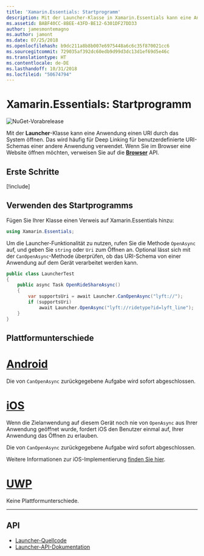 ```yaml
---
title: 'Xamarin.Essentials: Startprogramm'
description: Mit der Launcher-Klasse in Xamarin.Essentials kann eine Anwendung einen URI über das System öffnen.
ms.assetid: BABF40CC-8BEE-43FD-BE12-6301DF27DD33
author: jamesmontemagno
ms.author: jamont
ms.date: 07/25/2018
ms.openlocfilehash: b9dc211a8b8b007e6975448a6c6c35f870021cc6
ms.sourcegitcommit: 729035af392dc60edb9d99d3dc13d1ef69d5e46c
ms.translationtype: HT
ms.contentlocale: de-DE
ms.lasthandoff: 10/31/2018
ms.locfileid: "50674794"
---
```

# <a name="xamarinessentials-launcher"></a>Xamarin.Essentials: Startprogramm

![NuGet-Vorabrelease](~/media/shared/pre-release.png)

Mit der **Launcher**-Klasse kann eine Anwendung einen URI durch das System öffnen. Das wird häufig für Deep Linking für benutzerdefinierte URI-Schemas einer andere Anwendung verwendet. Wenn Sie im Browser eine Website öffnen möchten, verweisen Sie auf die **[Browser](open-browser.md)** API.

## <a name="get-started"></a>Erste Schritte

[!include[](~/essentials/includes/get-started.md)]

## <a name="using-launcher"></a>Verwenden des Startprogramms

Fügen Sie Ihrer Klasse einen Verweis auf Xamarin.Essentials hinzu:

```csharp
using Xamarin.Essentials;
```

Um die Launcher-Funktionalität zu nutzen, rufen Sie die Methode `OpenAsync` auf, und geben Sie `string` oder `Uri` zum Öffnen an. Optional lässt sich mit der `CanOpenAsync`-Methode überprüfen, ob das URI-Schema von einer Anwendung auf dem Gerät verarbeitet werden kann.

```csharp
public class LauncherTest
{
    public async Task OpenRideShareAsync()
    {
        var supportsUri = await Launcher.CanOpenAsync("lyft://");
        if (supportsUri)
            await Launcher.OpenAsync("lyft://ridetype?id=lyft_line");
    }
}
```

## <a name="platform-differences"></a>Plattformunterschiede

# <a name="androidtabandroid"></a>[Android](#tab/android)

Die von `CanOpenAsync` zurückgegebene Aufgabe wird sofort abgeschlossen.

# <a name="iostabios"></a>[iOS](#tab/ios)

Wenn die Zielanwendung auf diesem Gerät noch nie von `OpenAsync` aus Ihrer Anwendung geöffnet wurde, fordert iOS den Benutzer einmal auf, Ihrer Anwendung das Öffnen zu erlauben.

Die von `CanOpenAsync` zurückgegebene Aufgabe wird sofort abgeschlossen.

Weitere Informationen zur iOS-Implementierung [finden Sie hier](https://developer.xamarin.com/api/member/UIKit.UIApplication.CanOpenUrl/p/Foundation.NSUrl/).

# <a name="uwptabuwp"></a>[UWP](#tab/uwp)

Keine Plattformunterschiede.

-----

## <a name="api"></a>API

- [Launcher-Quellcode](https://github.com/xamarin/Essentials/tree/master/Xamarin.Essentials/Launcher)
- [Launcher-API-Dokumentation](xref:Xamarin.Essentials.Launcher)
